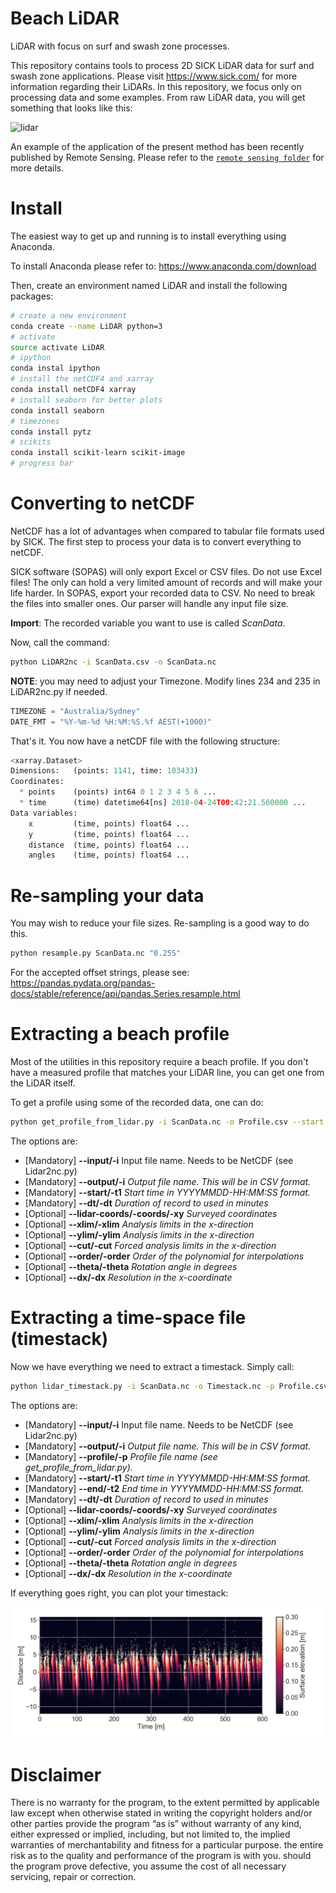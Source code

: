 # Beach LiDAR

LiDAR with focus on surf and swash zone processes.

This repository contains tools to process 2D SICK LiDAR data for surf and swash zone applications. Please visit https://www.sick.com/ for more information regarding their LiDARs. In this repository, we focus only on processing data and some examples. From raw LiDAR data, you will get something that looks like this:

![lidar](extra/lidar.gif)

An example of the application of the present method has been recently published by Remote Sensing. Please refer to the [`remote sensing folder`](remote_sensing) for more details.

# Install

The easiest way to get up and running is to install everything using Anaconda.

To install Anaconda please refer to: https://www.anaconda.com/download

Then, create an environment named LiDAR and install the following packages:

```bash
# create a new environment
conda create --name LiDAR python=3
# activate
source activate LiDAR
# ipython
conda instal ipython
# install the netCDF4 and xarray
conda install netCDF4 xarray
# install seaborn for better plots
conda install seaborn
# timezones
conda install pytz
# scikits
conda install scikit-learn scikit-image
# progress bar
```

# Converting to netCDF

NetCDF has a lot of advantages when compared to tabular file formats used by SICK. The first step to process your data is to convert everything to netCDF.

SICK software (SOPAS) will only export Excel or CSV files. Do not use Excel files! The only can hold a very limited amount of records and will make your life harder. In SOPAS, export your recorded data to CSV. No need to break the files into smaller ones. Our parser will handle any input file size.

**Import**: The recorded variable you want to use is called *ScanData*.

Now, call the command:

```bash
python LiDAR2nc -i ScanData.csv -o ScanData.nc
```

**NOTE**: you may need to adjust your Timezone. Modify lines 234 and 235 in
LiDAR2nc.py if needed.

```python
TIMEZONE = "Australia/Sydney"
DATE_FMT = "%Y-%m-%d %H:%M:%S.%f AEST(+1000)"
```

That's it. You now have a netCDF file with the following structure:

```python
<xarray.Dataset>
Dimensions:   (points: 1141, time: 103433)
Coordinates:
  * points    (points) int64 0 1 2 3 4 5 6 ...
  * time      (time) datetime64[ns] 2018-04-24T00:42:21.560000 ...
Data variables:
    x         (time, points) float64 ...
    y         (time, points) float64 ...
    distance  (time, points) float64 ...
    angles    (time, points) float64 ...
```

# Re-sampling your data

You may wish to reduce your file sizes. Re-sampling is a good way to do this.

```bash
python resample.py ScanData.nc "0.25S"
```

For the accepted offset strings, please see: https://pandas.pydata.org/pandas-docs/stable/reference/api/pandas.Series.resample.html

# Extracting a beach profile

Most of the utilities in this repository require a beach profile. If you don't have a measured profile that matches your LiDAR line, you can get one from the LiDAR itself.

To get a profile using some of the recorded data, one can do:

```bash
python get_profile_from_lidar.py -i ScanData.nc -o Profile.csv --start YYYYMMDD-HH:MM:SS -dt 5
```

The options are:

* [Mandatory] **--input/-i** Input file name. Needs to be NetCDF (see Lidar2nc.py)
* [Mandatory] **--output/-i** *Output file name. This will be in CSV format.*
* [Mandatory] **--start/-t1** *Start time in YYYYMMDD-HH:MM:SS format.*
* [Mandatory] **--dt/-dt** *Duration of record to used in minutes*
* [Optional] **--lidar-coords/-coords/-xy** *Surveyed coordinates*
* [Optional] **--xlim/-xlim** *Analysis limits in the x-direction*
* [Optional] **--ylim/-ylim** *Analysis limits in the x-direction*
* [Optional] **--cut/-cut** *Forced analysis limits in the x-direction*
* [Optional] **--order/-order** *Order of the polynomial for interpolations*
* [Optional] **--theta/-theta** *Rotation angle in degrees*
* [Optional] **--dx/-dx** *Resolution in the x-coordinate*


# Extracting a time-space file (timestack)

Now we have everything we need to extract a timestack. Simply call:

```bash
python lidar_timestack.py -i ScanData.nc -o Timestack.nc -p Profile.csv --start YYYYMMDD-HH:MM:SS --end YYYYMMDD-HH:MM:SS
```

The options are:

* [Mandatory] **--input/-i** Input file name. Needs to be NetCDF (see Lidar2nc.py)
* [Mandatory] **--output/-i** *Output file name. This will be in CSV format.*
* [Mandatory] **--profile/-p** *Profile file name (see get_profile_from_lidar.py).*
* [Mandatory] **--start/-t1** *Start time in YYYYMMDD-HH:MM:SS format.*
* [Mandatory] **--end/-t2** *End time in YYYYMMDD-HH:MM:SS format.*
* [Mandatory] **--dt/-dt** *Duration of record to used in minutes*
* [Optional] **--lidar-coords/-coords/-xy** *Surveyed coordinates*
* [Optional] **--xlim/-xlim** *Analysis limits in the x-direction*
* [Optional] **--ylim/-ylim** *Analysis limits in the x-direction*
* [Optional] **--cut/-cut** *Forced analysis limits in the x-direction*
* [Optional] **--order/-order** *Order of the polynomial for interpolations*
* [Optional] **--theta/-theta** *Rotation angle in degrees*
* [Optional] **--dx/-dx** *Resolution in the x-coordinate*

If everything goes right, you can plot your timestack:

![stack](extra/timestack.png)


# Disclaimer

There is no warranty for the program, to the extent permitted by applicable law except when otherwise stated in writing the copyright holders and/or other parties provide the program “as is” without warranty of any kind, either expressed or implied, including, but not limited to, the implied warranties of merchantability and fitness for a particular purpose. the entire risk as to the quality and performance of the program is with you. should the program prove defective, you assume the cost of all necessary servicing, repair or correction.
